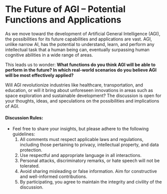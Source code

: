 # The Future of AGI – Potential Functions and Applications




As we move toward the development of Artificial General Intelligence (AGI), the possibilities for its future capabilities and applications are vast. AGI, unlike narrow AI, has the potential to understand, learn, and perform any intellectual task that a human being can, eventually surpassing human cognitive abilities in a wide range of areas.

This leads us to wonder: **What functions do you think AGI will be able to perform in the future? In which real-world scenarios do you believe AGI will be most effectively applied?**

Will AGI revolutionize industries like healthcare, transportation, and education, or will it bring about unforeseen innovations in areas such as space exploration and sustainable development? The discussion is open for your thoughts, ideas, and speculations on the possibilities and implications of AGI.

#### **Discussion Rules:**

- Feel free to share your insights, but please adhere to the following guidelines:
  1. All comments must respect applicable laws and regulations, including those pertaining to privacy, intellectual property, and data protection.
  2. Use respectful and appropriate language in all interactions.
  3. Personal attacks, discriminatory remarks, or hate speech will not be tolerated.
  4. Avoid sharing misleading or false information. Aim for constructive and well-informed contributions.
  5. By participating, you agree to maintain the integrity and civility of the discussion.

